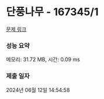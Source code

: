 # 단풍나무 - 167345/1 

[문제 링크](https://level.goorm.io/exam/167345/%EB%8B%A8%ED%92%8D%EB%82%98%EB%AC%B4/quiz/1) 

### 성능 요약

메모리: 31.72 MB, 시간: 0.09 ms

### 제출 일자

2024년 06월 12일 14:54:58

